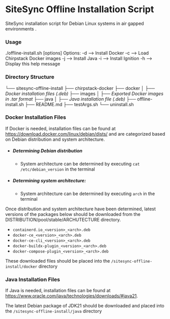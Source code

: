 # SiteSync Offline Installation Script

SiteSync installation script for Debian Linux systems in air gapped environments .


### Usage
./offline-install.sh [options]
Options:
-d --> Install Docker
-c --> Load Chirpstack Docker images
-j --> Install Java
-i --> Install Ignition
-h --> Display this help message


### Directory Structure
└── sitesync-offline-install
    ├── chirpstack-docker
    ├── docker
    │   ├── *Docker installation files (.deb)* 
    ├── images
    │   ├── *Exported Docker images in .tar format*
    ├── java
    │   ├── *Java installation file (.deb)*
    ├── offline-install.sh
    ├── README.md
    ├── testArgs.sh
    └── uninstall.sh

### Docker Installation Files

If Docker is needed, installation files can be found at https://download.docker.com/linux/debian/dists/ and are categorized based on Debian distribution and system architecture.  

- ##### Determining Debian distribution
	-	System architecture can be determined by executing `cat /etc/debian_version` in the terminal

- ##### Determining system architecture:
	- System architecture can be determined by executing `arch` in the terminal

Once distribution and system architecture have been determined, latest versions of the packages below should be downloaded from the DISTRIBUTION/pool/stable/ARCHUTECTURE directory.
-   `containerd.io_<version>_<arch>.deb`
-   `docker-ce_<version>_<arch>.deb`
-   `docker-ce-cli_<version>_<arch>.deb`
-   `docker-buildx-plugin_<version>_<arch>.deb`
-   `docker-compose-plugin_<version>_<arch>.deb`

These downloaded files should be placed into the `/sitesync-offline-install/docker` directory

### Java Installation Files
If Java is needed, installation files can be found at https://www.oracle.com/java/technologies/downloads/#java21. 

The latest Debian package of JDK21 should be downloaded and placed into the  `/sitesync-offline-install/java` directory

